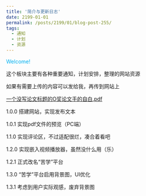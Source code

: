 ```yaml
---
title: '简介与更新日志'
date: 2199-01-01
permalink: /posts/2199/01/blog-post-255/
tags:
  - 通知
  - 计划
  - 资源
---
```


<font color="#00b0f0">Welcome!</font>


这个板块主要有各种重要通知，计划安排，整理的网站资源

如果有需要上传的内容可以发给我，再传到网站上

[一个没写论文标题的O奖论文手的自白.pdf](https://cicfish.github.io/pdf-files/一个没写论文标题的O奖论文手的自白.pdf)

1.0.0 搭建网站，实现发布文本

1.0.1 实现pdf文件的预览（PC端）

1.1.0 实现评论区，不过适配很烂，凑合着看吧

1.2.0 实现嵌入视频播放器，虽然没什么用（乐）

1.2.1 正式改名“苦学”平台

1.3.0 “苦学”平台启用背景图，UI优化

1.3.1 考虑到用户实际观感，废弃背景图
